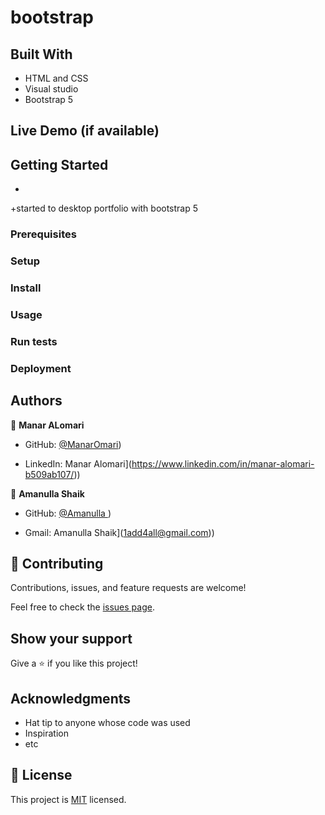 # bootstrap

## Built With

- HTML and CSS
- Visual studio
- Bootstrap 5

## Live Demo (if available)


## Getting Started


-

+started to desktop portfolio with bootstrap 5


### Prerequisites

### Setup

### Install

### Usage

### Run tests

### Deployment



## Authors

👤 **Manar ALomari**

- GitHub: [@ManarOmari](https://github.com/ManarOmari))

- LinkedIn: Manar Alomari](https://www.linkedin.com/in/manar-alomari-b509ab107/))

👤 **Amanulla Shaik**

- GitHub: [@Amanulla ](https://github.com/Amanulla))

- Gmail: Amanulla Shaik](1add4all@gmail.com))

## 🤝 Contributing

Contributions, issues, and feature requests are welcome!

Feel free to check the [issues page](../../issues/).

## Show your support

Give a ⭐️ if you like this project!

## Acknowledgments

- Hat tip to anyone whose code was used
- Inspiration
- etc

## 📝 License

This project is [MIT](./MIT.md) licensed.

